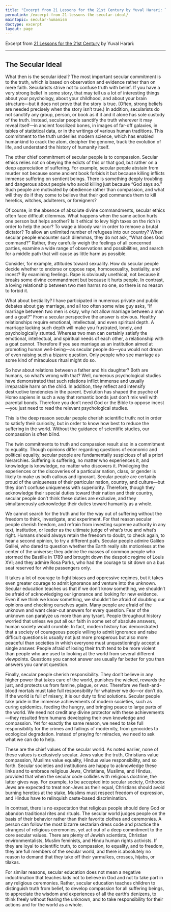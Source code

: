 ```yaml
---
title: "Excerpt from 21 Lessons for the 21st Century by Yuval Harari: The Secular Ideal"
permalink: /excerpt-from-21-lessons-the-secular-ideal/
maintopic: secular-humanism
doctype: excerpt
layout: page
---
```


Excerpt from [21 Lessons for the 21st Century](https://www.goodreads.com/book/show/38820046-21-lessons-for-the-21st-century?ac=1&from_search=true) by Yuval Harari:

---

## The Secular Ideal

What then is the secular ideal? The most important secular commitment is to the truth, which is based on observation and evidence rather than on mere faith. Secularists strive not to confuse truth with belief. If you have a very strong belief in some story, that may tell us a lot of interesting things about your psychology, about your childhood, and about your brain structure—but it does not prove that the story is true. (Often, strong beliefs are needed precisely when the story isn’t true.) In addition, secularists do not sanctify any group, person, or book as if it and it alone has sole custody of the truth. Instead, secular people sanctify the truth wherever it may reveal itself—in ancient fossilized bones, in images of far-off galaxies, in tables of statistical data, or in the writings of various human traditions. This commitment to the truth underlies modern science, which has enabled humankind to crack the atom, decipher the genome, track the evolution of life, and understand the history of humanity itself.

The other chief commitment of secular people is to compassion. Secular ethics relies not on obeying the edicts of this or that god, but rather on a deep appreciation of suffering. For example, secular people abstain from murder not because some ancient book forbids it but because killing inflicts immense suffering on sentient beings. There is something deeply troubling and dangerous about people who avoid killing just because “God says so.” Such people are motivated by obedience rather than compassion, and what will they do if they come to believe that their god commands them to kill heretics, witches, adulterers, or foreigners?

Of course, in the absence of absolute divine commandments, secular ethics often face difficult dilemmas. What happens when the same action hurts one person but helps another? Is it ethical to levy high taxes on the rich in order to help the poor? To wage a bloody war in order to remove a brutal dictator? To allow an unlimited number of refugees into our country? When secular people encounter such dilemmas, they do not ask, “What does God command?” Rather, they carefully weigh the feelings of all concerned parties, examine a wide range of observations and possibilities, and search for a middle path that will cause as little harm as possible.

Consider, for example, attitudes toward sexuality. How do secular people decide whether to endorse or oppose rape, homosexuality, bestiality, and incest? By examining feelings. Rape is obviously unethical, not because it breaks some divine commandment but because it hurts people. In contrast, a loving relationship between two men harms no one, so there is no reason to forbid it.  

What about bestiality? I have participated in numerous private and public debates about gay marriage, and all too often some wise guy asks, “If marriage between two men is okay, why not allow marriage between a man and a goat?” From a secular perspective the answer is obvious. Healthy relationships require emotional, intellectual, and even spiritual depth. A marriage lacking such depth will make you frustrated, lonely, and psychologically stunted. Whereas two men can certainly satisfy the emotional, intellectual, and spiritual needs of each other, a relationship with a goat cannot. Therefore if you see marriage as an institution aimed at promoting human well-being—as secular people do—you would not dream of even raising such a bizarre question. Only people who see marriage as some kind of miraculous ritual might do so.

So how about relations between a father and his daughter? Both are humans, so what’s wrong with that? Well, numerous psychological studies have demonstrated that such relations inflict immense and usually irreparable harm on the child. In addition, they reflect and intensify destructive tendencies in the parent. Evolution has shaped the psyche of Homo sapiens in such a way that romantic bonds just don’t mix well with parental bonds. Therefore you don’t need God or the Bible to oppose incest—you just need to read the relevant psychological studies.

This is the deep reason secular people cherish scientific truth: not in order to satisfy their curiosity, but in order to know how best to reduce the suffering in the world. Without the guidance of scientific studies, our compassion is often blind.

The twin commitments to truth and compassion result also in a commitment to equality. Though opinions differ regarding questions of economic and political equality, secular people are fundamentally suspicious of all a priori hierarchies. Suffering is suffering, no matter who experiences it, and knowledge is knowledge, no matter who discovers it. Privileging the experiences or the discoveries of a particular nation, class, or gender is likely to make us both callous and ignorant. Secular people are certainly proud of the uniqueness of their particular nation, country, and culture—but they don’t confuse uniqueness with superiority. Therefore, though they acknowledge their special duties toward their nation and their country, secular people don’t think these duties are exclusive, and they simultaneously acknowledge their duties toward humanity as a whole.

We cannot search for the truth and for the way out of suffering without the freedom to think, investigate, and experiment. For that reason secular people cherish freedom, and refrain from investing supreme authority in any text, institution, or leader as the ultimate judge of what’s true and what’s right. Humans should always retain the freedom to doubt, to check again, to hear a second opinion, to try a different path. Secular people admire Galileo Galilei, who dared to question whether the Earth really sits motionless at the center of the universe; they admire the masses of common people who stormed the Bastille in 1789 and brought down the despotic regime of Louis XVI; and they admire Rosa Parks, who had the courage to sit down on a bus seat reserved for white passengers only.

It takes a lot of courage to fight biases and oppressive regimes, but it takes even greater courage to admit ignorance and venture into the unknown. Secular education teaches us that if we don’t know something, we shouldn’t be afraid of acknowledging our ignorance and looking for new evidence. Even if we think we know something, we shouldn’t be afraid of doubting our opinions and checking ourselves again. Many people are afraid of the unknown and want clear-cut answers for every question. Fear of the unknown can paralyze us more than any tyrant. People throughout history worried that unless we put all our faith in some set of absolute answers, human society would crumble. In fact, modern history has demonstrated that a society of courageous people willing to admit ignorance and raise difficult questions is usually not just more prosperous but also more peaceful than societies in which everyone must unquestioningly accept a single answer. People afraid of losing their truth tend to be more violent than people who are used to looking at the world from several different viewpoints. Questions you cannot answer are usually far better for you than answers you cannot question.

Finally, secular people cherish responsibility. They don’t believe in any higher power that takes care of the world, punishes the wicked, rewards the just, and protects us from famine, plague, or war.  Therefore we flesh-and-blood mortals must take full responsibility for whatever we do—or don’t do. If the world is full of misery, it is our duty to find solutions. Secular people take pride in the immense achievements of modern societies, such as curing epidemics, feeding the hungry, and bringing peace to large parts of the world. We need not credit any divine protector with these achievements—they resulted from humans developing their own knowledge and compassion. Yet for exactly the same reason, we need to take full responsibility for the crimes and failings of modernity, from genocides to ecological degradation. Instead of praying for miracles, we need to ask what we can do to help.

These are the chief values of the secular world. As noted earlier, none of these values is exclusively secular. Jews value the truth, Christians value compassion, Muslims value equality, Hindus value responsibility, and so forth. Secular societies and institutions are happy to acknowledge these links and to embrace religious Jews, Christians, Muslims, and Hindus, provided that when the secular code collides with religious doctrine, the latter gives way. For example, to be accepted into secular society, Orthodox Jews are expected to treat non-Jews as their equal, Christians should avoid burning heretics at the stake, Muslims must respect freedom of expression, and Hindus have to relinquish caste-based discrimination.

In contrast, there is no expectation that religious people should deny God or abandon traditional rites and rituals. The secular world judges people on the basis of their behavior rather than their favorite clothes and ceremonies. A person can follow the most bizarre sectarian dress code and practice the strangest of religious ceremonies, yet act out of a deep commitment to the core secular values. There are plenty of Jewish scientists, Christian environmentalists, Muslim feminists, and Hindu human rights activists. If they are loyal to scientific truth, to compassion, to equality, and to freedom, they are full members of the secular world, and there is absolutely no reason to demand that they take off their yarmulkes, crosses, hijabs, or tilakas.

For similar reasons, secular education does not mean a negative indoctrination that teaches kids not to believe in God and not to take part in any religious ceremonies. Rather, secular education teaches children to distinguish truth from belief, to develop compassion for all suffering beings, to appreciate the wisdom and experiences of all the earth’s denizens, to think freely without fearing the unknown, and to take responsibility for their actions and for the world as a whole.

